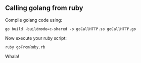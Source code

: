 ## Calling golang from ruby

Compile golang code using: 

```go build -buildmode=c-shared -o goCallHTTP.so goCallHTTP.go```

Now execute your ruby script:

```ruby goFromRuby.rb ```

Whala!
